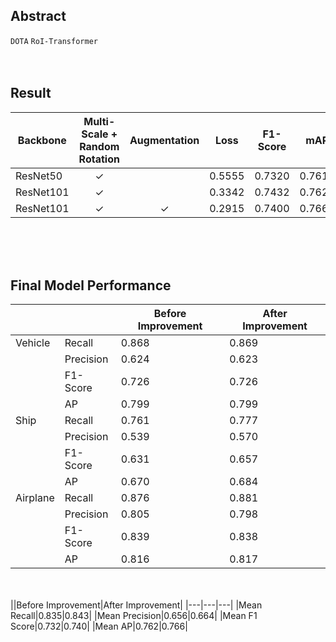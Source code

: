 ## Abstract
`DOTA` `RoI-Transformer`
<br/><br/><br/>

## Result
|Backbone|Multi-Scale + Random Rotation|Augmentation|Loss|F1-Score|mAP|
|---|---|---|---|---|---|
|ResNet50|<div align="center">✓</div>||<div align="center">0.5555</div>|<div align="center">0.7320</div>|<div align="center">0.7618</div>|
|ResNet101|<div align="center">✓</div>||<div align="center">0.3342</div>|<div align="center">0.7432</div>|<div align="center">0.7624</div>|
|ResNet101|<div align="center">✓</div>|<div align="center">✓</div>|<div align="center">0.2915</div>|<div align="center">0.7400|<div align="center">0.7660</div>|

<br/><br/><br/>
## Final Model Performance
|||Before Improvement|After Improvement|
|---|---|---|---|
|Vehicle|Recall|0.868|0.869|
||Precision|0.624|0.623|
||F1-Score|0.726|0.726|
||AP|0.799|0.799|
|Ship|Recall|0.761|0.777|
||Precision|0.539|0.570|
||F1-Score|0.631|0.657|
||AP|0.670|0.684|
|Airplane|Recall|0.876|0.881|
||Precision|0.805|0.798|
||F1-Score|0.839|0.838|
||AP|0.816|0.817|
  
<br/><br/>
||Before Improvement|After Improvement|
|---|---|---|
|Mean Recall|0.835|0.843|
|Mean Precision|0.656|0.664|
|Mean F1 Score|0.732|0.740|
|Mean AP|0.762|0.766|
